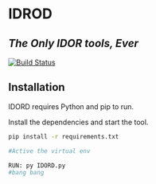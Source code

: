 # IDROD

## _The Only IDOR tools, Ever_

[![Build Status](https://travis-ci.org/joemccann/dillinger.svg?branch=master)](https://travis-ci.org/joemccann/dillinger)

## Installation

IDORD requires Python and pip to run.

Install the dependencies and start the tool.

```sh
pip install -r requirements.txt

#Active the virtual env

RUN: py IDORD.py 
#bang bang
```
